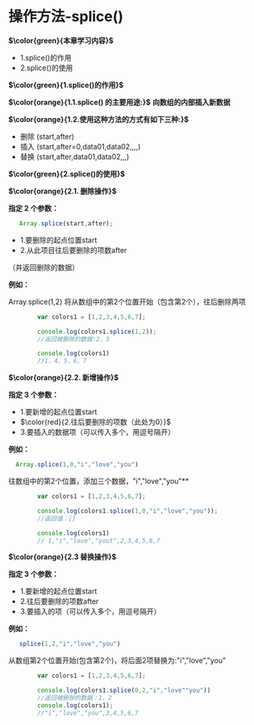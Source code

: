 # 操作方法-splice()

**$\color{green}{本章学习内容}$**

- 1.splice()的作用
- 2.splice()的使用

**$\color{green}{1.splice()的作用}$**

**$\color{orange}{1.1.splice() 的主要用途:}$**
**向数组的内部插入新数据**

**$\color{orange}{1.2.使用这种方法的方式有如下三种:}$**

- 删除 (start,after)
- 插入 (start,after=0,data01,data02,,,,)
- 替换 (start,after,data01,data02,,,)

**$\color{green}{2.splice()的使用}$**

**$\color{orange}{2.1. 删除操作}$**

**指定 2 个参数：**

```javascript
   Array.splice(start,after);
```

- 1.要删除的起点位置start
- 2.从此项目往后要删除的项数after
  
（并返回删除的数据）

**例如：**

Array.splice(1,2)
将从数组中的第2个位置开始（包含第2个），往后删除两项

```javascript
        var colors1 = [1,2,3,4,5,6,7];

        console.log(colors1.splice(1,2));
        //返回被删除的数据:2，3

        console.log(colors1)
        //1，4，5，6，7
```

**$\color{orange}{2.2. 新增操作}$**

**指定 3 个参数：**

- 1.要新增的起点位置start
- $\color{red}{2.往后要删除的项数（此处为0）}$
- 3.要插入的数据项（可以传入多个，用逗号隔开）

**例如：**

```javascript
  Array.splice(1,0,"i","love","you")
```

往数组中的第2个位置，添加三个数据，"i","love","you"**

```javascript
        var colors1 = [1,2,3,4,5,6,7];

        console.log(colors1.splice(1,0,"i","love","you"));
        //返回值：[]

        console.log(colors1)
        // 1,"i","love","yout",2,3,4,5,6,7

```

**$\color{orange}{2.3 替换操作}$**

**指定 3 个参数：**

- 1.要新增的起点位置start
- 2.往后要删除的项数after
- 3.要插入的项（可以传入多个，用逗号隔开）

**例如：**

```javascript
   splice(1,2,"i","love","you")
```

从数组第2个位置开始(包含第2个)，将后面2项替换为:"i","love","you"

```javascript
        var colors1 = [1,2,3,4,5,6,7];

        console.log(colors1.splice(0,2,"i","love""you"))
        //返回被删除的数据：1，2
        console.log(colors1);
        //"i","love","you",3,4,5,6,7
```
